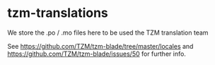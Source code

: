 tzm-translations
================

We store the .po / .mo files here to be used the TZM translation team

See https://github.com/TZM/tzm-blade/tree/master/locales and https://github.com/TZM/tzm-blade/issues/50 for further info.
